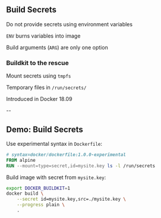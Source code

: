 ## Build Secrets

Do not provide secrets using environment variables

`ENV` burns variables into image

Build arguments (`ARG`) are only one option

### Buildkit to the rescue

Mount secrets using `tmpfs`

Temporary files in `/run/secrets/`

Introduced in Docker 18.09

--

## Demo: Build Secrets

Use experimental syntax in `Dockerfile`:

```Dockerfile
# syntax=docker/dockerfile:1.0.0-experimental
FROM alpine
RUN --mount=type=secret,id=mysite.key ls -l /run/secrets
```

Build image with secret from `mysite.key`:

```bash
export DOCKER_BUILDKIT=1
docker build \
    --secret id=mysite.key,src=./mysite.key \
    --progress plain \
    .
```

